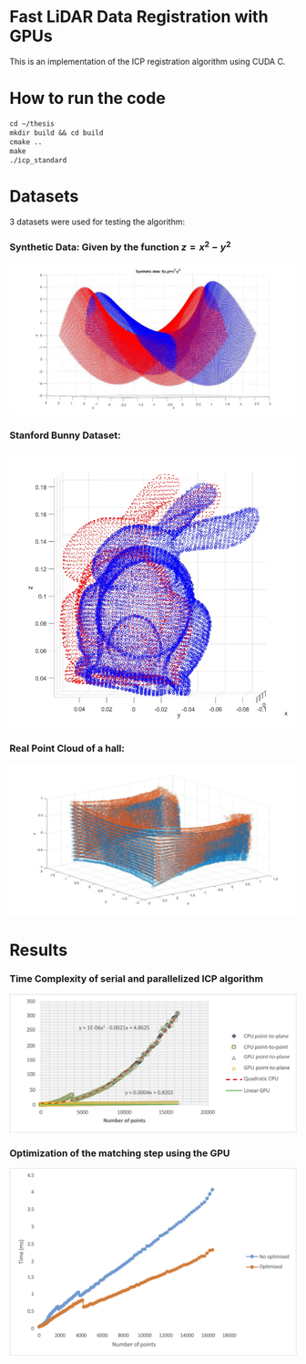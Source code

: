 # Fast LiDAR Data Registration with GPUs 

This is an implementation of the ICP registration algorithm using CUDA C.

# How to run the code

```
cd ~/thesis
mkdir build && cd build
cmake ..
make
./icp_standard
```
# Datasets

3 datasets were used for testing the algorithm:

### Synthetic Data: Given by the function $z=x^2-y^2$
![Syntethic Point Cloud](/images/synthetic_data.jpg)

### Stanford Bunny Dataset:
![Bunny Point Cloud](/images/bunny_data.jpg)

### Real Point Cloud of a hall:
![Real Point Cloud data](/images/hall_data.jpg)

# Results

### Time Complexity of serial and parallelized ICP algorithm
![Real Point Cloud data](/images/time_complexity.jpg)

### Optimization of the matching step using the GPU
![Real Point Cloud data](/images/matching_optimization.jpg)